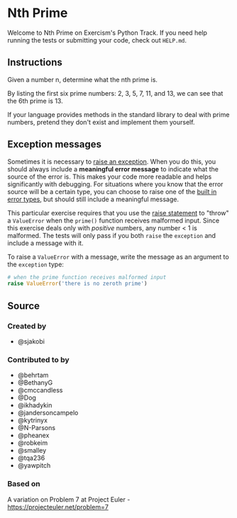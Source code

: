 # Nth Prime

Welcome to Nth Prime on Exercism's Python Track.
If you need help running the tests or submitting your code, check out `HELP.md`.

## Instructions

Given a number n, determine what the nth prime is.

By listing the first six prime numbers: 2, 3, 5, 7, 11, and 13, we can see that the 6th prime is 13.

If your language provides methods in the standard library to deal with prime numbers, pretend they don't exist and implement them yourself.

## Exception messages

Sometimes it is necessary to [raise an exception](https://docs.python.org/3/tutorial/errors.html#raising-exceptions). When you do this, you should always include a **meaningful error message** to indicate what the source of the error is. This makes your code more readable and helps significantly with debugging. For situations where you know that the error source will be a certain type, you can choose to raise one of the [built in error types](https://docs.python.org/3/library/exceptions.html#base-classes), but should still include a meaningful message.

This particular exercise requires that you use the [raise statement](https://docs.python.org/3/reference/simple_stmts.html#the-raise-statement) to "throw" a `ValueError` when the `prime()` function receives malformed input. Since this exercise deals only with _positive_ numbers, any number < 1 is malformed.  The tests will only pass if you both `raise` the `exception` and include a message with it.

To raise a `ValueError` with a message, write the message as an argument to the `exception` type:

```python
# when the prime function receives malformed input
raise ValueError('there is no zeroth prime')
```

## Source

### Created by

- @sjakobi

### Contributed to by

- @behrtam
- @BethanyG
- @cmccandless
- @Dog
- @ikhadykin
- @jandersoncampelo
- @kytrinyx
- @N-Parsons
- @pheanex
- @robkeim
- @smalley
- @tqa236
- @yawpitch

### Based on

A variation on Problem 7 at Project Euler - https://projecteuler.net/problem=7
